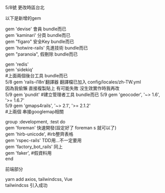 5/8號  更改時區台北

以下是新增的gem  

gem 'devise' 會員 bundle而已  
gem 'kaminari' 分頁  bundle而已  
gem "figaro" 安全Key  bundle而已  
gem 'hotwire-rails' 先進技術  bundle而已  
gem "paranoia", 假刪除  bundle而已  

gem 'redis'  
gem 'sidekiq'  
#上面兩個後台工具 bundle而已  
5/8 gem 'rails-i18n'翻譯器 翻譯檔已加入  config/locales/zh-TW.yml  
因為我偷懶 直接複製貼上 有可能失敗 沒生效實作時我再改  
5/9 gem 'pundit' #建立管理者工具 bundle而已 
5/9 gem 'geocoder', '~> 1.6', '>= 1.6.7'  
5/9 gem 'gmaps4rails', '~> 2.1', '>= 2.1.2'  
#上兩個 串接googlemap相關  



group :development, :test do  
  gem 'foreman' 快速開發(設定好了 foreman s 就可以了)  
  gem 'hirb-unicode', #irb整齊表格  
  gem 'rspec-rails' TDD用...不一定要用  
  gem 'factory_bot_rails' 同上  
  gem 'faker',  #假資料用  
end  

前端部分  

yarn add axios, tailwindcss, Vue  
tailwindcss 引入成功
